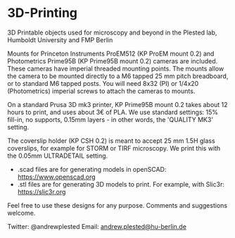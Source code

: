 # 3D-Printing
3D Printable objects used for microscopy and beyond in the Plested lab, Humboldt University and FMP Berlin

Mounts for Princeton Instruments ProEM512 (KP ProEM mount 0.2) and Photometrics Prime95B (KP Prime95B mount 0.2) cameras are included. These cameras have imperial threaded mounting points. The mounts allow the camera to be mounted directly to a M6 tapped 25 mm pitch breadboard, or to standard M6 tapped posts. You will need 8x32 (PI) or 1/4x20 (Photometrics) imperial screws to attach the cameras to mounts. 

On a standard Prusa 3D mk3 printer, KP Prime95B mount 0.2 takes about 12 hours to print, and uses about 3€ of PLA. We use standard settings: 15% fill-in, no supports, 0.15mm layers - in other words, the 'QUALITY MK3' setting. 

The coverslip holder (KP CSH 0.2) is meant to accept 25 mm 1.5H glass coverslips, for example for STORM or TIRF microscopy. We print this with the 0.05mm ULTRADETAIL setting. 

* .scad files are for generating models in openSCAD: https://www.openscad.org
* .stl files are for generating 3D models to print. For example, with Slic3r: https://slic3r.org

Feel free to use these designs for any purpose. Comments and suggestions welcome. 

Twitter: @andrewplested
Email: andrew.plested@hu-berlin.de
